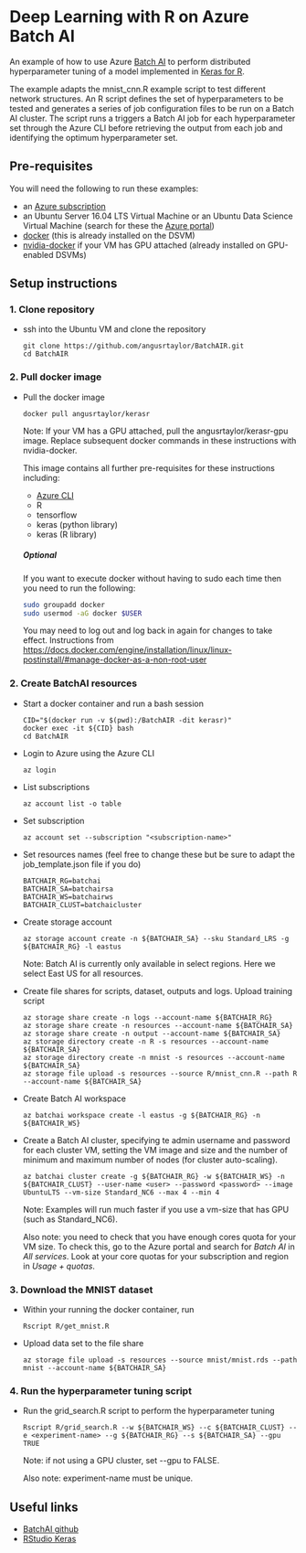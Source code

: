 # Deep Learning with R on Azure Batch AI

An example of how to use Azure [Batch AI](https://azure.microsoft.com/services/batch-ai/) to perform distributed hyperparameter tuning of a model implemented in [Keras for R](https://keras.rstudio.com/).

The example adapts the mnist_cnn.R example script to test different network structures. An R script defines the set of hyperparameters to be tested and generates a series of job configuration files to be run on a Batch AI cluster. The script runs a triggers a Batch AI job for each hyperparameter set through the Azure CLI before retrieving the output from each job and identifying the optimum hyperparameter set.

## Pre-requisites

You will need the following to run these examples:
- an [Azure subscription](https://azure.microsoft.com/en-gb/free/search/?OCID=AID631183_SEM_6SWb2WFu&dclid=CJuhw5yo4tsCFZFh0wodQ3oLEg)
- an Ubuntu Server 16.04 LTS Virtual Machine or an Ubuntu Data Science Virtual Machine (search for these the [Azure portal](https://portal.azure.com/))
- [docker](https://docs.docker.com/install/linux/docker-ce/ubuntu/#supported-storage-drivers) (this is already installed on the DSVM)
- [nvidia-docker](https://github.com/NVIDIA/nvidia-docker) if your VM has GPU attached (already installed on GPU-enabled DSVMs)

## Setup instructions

### 1. Clone repository
- ssh into the Ubuntu VM and clone the repository


    ```
    git clone https://github.com/angusrtaylor/BatchAIR.git
    cd BatchAIR
    ```

### 2. Pull docker image

- Pull the docker image

    ```
    docker pull angusrtaylor/kerasr
    ```
    Note: If your VM has a GPU attached, pull the angusrtaylor/kerasr-gpu image. Replace subsequent docker commands in these instructions with nvidia-docker.

    This image contains all further pre-requisites for these instructions including:

    - [Azure CLI](https://docs.microsoft.com/en-us/cli/azure/install-azure-cli?view=azure-cli-latest)
    - R
    - tensorflow
    - keras (python library)
    - keras (R library)

    ##### Optional
    If you want to execute docker without having to sudo each time then you need to run the following:
    ```bash
    sudo groupadd docker
    sudo usermod -aG docker $USER
    ```
    You may need to log out and log back in again for changes to take effect. Instructions from https://docs.docker.com/engine/installation/linux/linux-postinstall/#manage-docker-as-a-non-root-user


### 2. Create BatchAI resources

- Start a docker container and run a bash session

    ```
    CID="$(docker run -v $(pwd):/BatchAIR -dit kerasr)"
    docker exec -it ${CID} bash
    cd BatchAIR
    ```
- Login to Azure using the Azure CLI
    ```
    az login
    ```
- List subscriptions
    ```
    az account list -o table
    ```
- Set subscription
    ```
    az account set --subscription "<subscription-name>"
    ```
- Set resources names (feel free to change these but be sure to adapt the job_template.json file if you do)
    ```
    BATCHAIR_RG=batchai
    BATCHAIR_SA=batchairsa
    BATCHAIR_WS=batchairws
    BATCHAIR_CLUST=batchaicluster
    ```

- Create storage account
    ```
    az storage account create -n ${BATCHAIR_SA} --sku Standard_LRS -g ${BATCHAIR_RG} -l eastus
    ```

    Note: Batch AI is currently only available in select regions. Here we select East US for all resources.

- Create file shares for scripts, dataset, outputs and logs. Upload training script
    ```
    az storage share create -n logs --account-name ${BATCHAIR_RG}
    az storage share create -n resources --account-name ${BATCHAIR_SA}
    az storage share create -n output --account-name ${BATCHAIR_SA}
    az storage directory create -n R -s resources --account-name ${BATCHAIR_SA}
    az storage directory create -n mnist -s resources --account-name ${BATCHAIR_SA}
    az storage file upload -s resources --source R/mnist_cnn.R --path R --account-name ${BATCHAIR_SA}
    ```
- Create Batch AI workspace
    ```
    az batchai workspace create -l eastus -g ${BATCHAIR_RG} -n ${BATCHAIR_WS}
    ```
- Create a Batch AI cluster, specifying te admin username and password for each cluster VM, setting the VM image and size and the number of minimum and maximum number of nodes (for cluster auto-scaling).
    ```
    az batchai cluster create -g ${BATCHAIR_RG} -w ${BATCHAIR_WS} -n ${BATCHAIR_CLUST} --user-name <user> --password <password> --image UbuntuLTS --vm-size Standard_NC6 --max 4 --min 4
    ```
    Note: Examples will run much faster if you use a vm-size that has GPU (such as Standard_NC6).
    
    Also note: you need to check that you have enough cores quota for your VM size. To check this, go to the Azure portal and search for *Batch AI* in *All services*. Look at your core quotas for your subscription and region in *Usage + quotas*.

### 3. Download the MNIST dataset

- Within your running the docker container, run
    ```
    Rscript R/get_mnist.R
    ```
- Upload data set to the file share
    ```
    az storage file upload -s resources --source mnist/mnist.rds --path mnist --account-name ${BATCHAIR_SA}
    ```

### 4. Run the hyperparameter tuning script
- Run the grid_search.R script to perform the hyperparameter tuning
    ```
    Rscript R/grid_search.R --w ${BATCHAIR_WS} --c ${BATCHAIR_CLUST} --e <experiment-name> --g ${BATCHAIR_RG} --s ${BATCHAIR_SA} --gpu TRUE
    ```

    Note: if not using a GPU cluster, set --gpu to FALSE.
    
    Also note: experiment-name must be unique.

## Useful links

- [BatchAI github](https://github.com/Azure/BatchAI)
- [RStudio Keras](https://keras.rstudio.com/index.html)